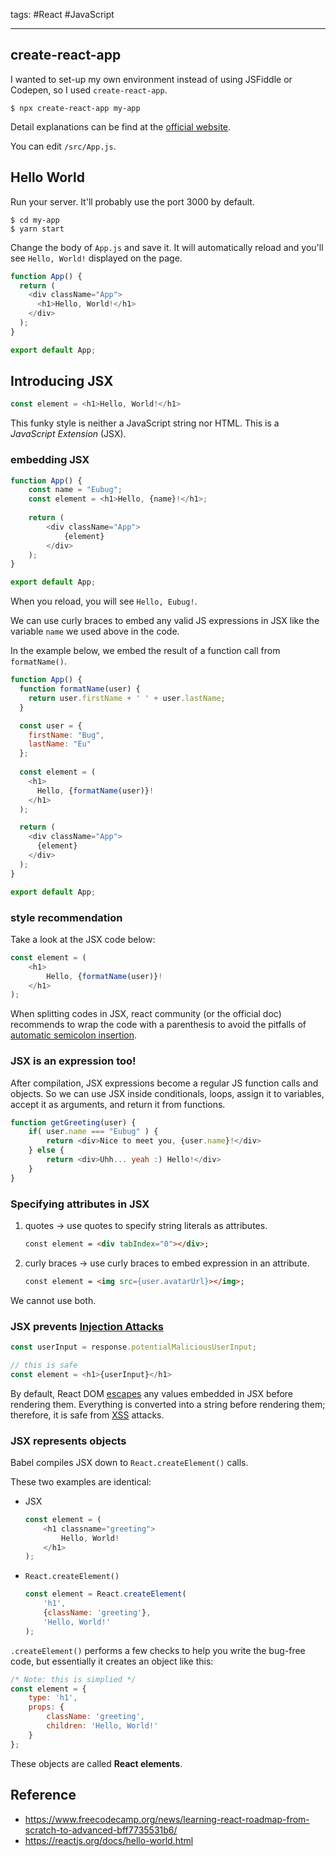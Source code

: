 tags: #React #JavaScript 

<hr />

## create-react-app
I wanted to set-up my own environment instead of using JSFiddle or Codepen, so I used `create-react-app`.

```shell
$ npx create-react-app my-app
```

Detail explanations can be find at the [official website](https://create-react-app.dev).

You can edit `/src/App.js`. 

## Hello World
Run your server. It'll probably use the port 3000 by default.
```shell
$ cd my-app
$ yarn start
```

Change the body of `App.js` and save it. It will automatically reload and you'll see `Hello, World!` displayed on the page.
```js
function App() {
  return (
    <div className="App">
      <h1>Hello, World!</h1>
    </div>
  );
}

export default App;
```

## Introducing JSX

```js
const element = <h1>Hello, World!</h1>
```

This funky style is neither a JavaScript string nor HTML.
This is a *JavaScript Extension* (JSX).

### embedding JSX
```js
function App() {
	const name = "Eubug";
	const element = <h1>Hello, {name}!</h1>;
	
	return (
		<div className="App">
			{element}
		</div>
	);
}

export default App;
```

When you reload, you will see `Hello, Eubug!`.

We can use curly braces to embed any valid JS expressions in JSX like the variable `name` we used above in the code.

In the example below, we embed the result of a function call from `formatName()`.

```js
function App() {
  function formatName(user) {
    return user.firstName + ' ' + user.lastName;
  }

  const user = {
    firstName: "Bug",
    lastName: "Eu"
  };
  
  const element = (
    <h1>
      Hello, {formatName(user)}!
    </h1>
  );

  return (
    <div className="App">
      {element}
    </div>
  );
}

export default App;

```

### style recommendation
Take a look at the JSX code below:
```js
const element = (
	<h1>
		Hello, {formatName(user)}!
	</h1>
);
```

When splitting codes in JSX, react community (or the official doc) recommends to wrap the code with a parenthesis to avoid the pitfalls of [automatic semicolon insertion](https://stackoverflow.com/questions/2846283/what-are-the-rules-for-javascripts-automatic-semicolon-insertion-asi).

### JSX is an expression too!
After compilation, JSX expressions become a regular JS function calls and objects. So we can use JSX inside conditionals, loops, assign it to variables, accept it as arguments, and return it from functions.

```js
function getGreeting(user) {
	if( user.name === "Eubug" ) {
		return <div>Nice to meet you, {user.name}!</div>
	} else {
		return <div>Uhh... yeah :) Hello!</div>
	}
}
```

### Specifying attributes in JSX
1. quotes -> use quotes to specify string literals as attributes.
	```html
	const element = <div tabIndex="0"></div>;
	```
2. curly braces -> use curly braces to embed expression in an attribute.
	```html
	const element = <img src={user.avatarUrl}></img>;
	```

We cannot use both. 

### JSX prevents [Injection Attacks](https://www.acunetix.com/blog/articles/injection-attacks/)

```js
const userInput = response.potentialMaliciousUserInput;

// this is safe
const element = <h1>{userInput}</h1>
```

By default, React DOM [escapes](https://stackoverflow.com/questions/7381974/which-characters-need-to-be-escaped-in-html) any values embedded in JSX before rendering them. Everything is converted into a string before rendering them; therefore, it is safe from [XSS](https://en.wikipedia.org/wiki/Cross-site_scripting) attacks.

### JSX represents objects
Babel compiles JSX down to `React.createElement()` calls.

These two examples are identical:
- JSX
	```js
	const element = (
		<h1 classname="greeting">
			Hello, World!
		</h1>
	);
	```
- `React.createElement()`
	```js
	const element = React.createElement(
		'h1',
		{className: 'greeting'},
		'Hello, World!'
	);
	```

`.createElement()` performs a few checks to help you write the bug-free code, but essentially it creates an object like this:
```js
/* Note: this is simplied */
const element = {
	type: 'h1',
	props: {
		className: 'greeting',
		children: 'Hello, World!'
	}
};
```

These objects are called **React elements**.

## Reference
- https://www.freecodecamp.org/news/learning-react-roadmap-from-scratch-to-advanced-bff7735531b6/
- https://reactjs.org/docs/hello-world.html